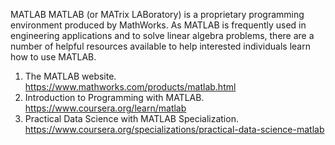 MATLAB
MATLAB (or MATrix LABoratory) is a proprietary programming environment produced by MathWorks. As MATLAB is frequently used in engineering applications and to solve linear algebra problems, there are a number of helpful resources available to help interested individuals learn how to use MATLAB. 

1. The MATLAB website. https://www.mathworks.com/products/matlab.html
2. Introduction to Programming with MATLAB. https://www.coursera.org/learn/matlab
3. Practical Data Science with MATLAB Specialization. https://www.coursera.org/specializations/practical-data-science-matlab
